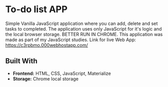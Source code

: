 # To-do list APP

Simple Vanilla JavaScript application where you can add, delete and set tasks to completed. The application uses only JavaScript for it's logic and the local browser storage. BETTER RUN IN CHROME.
This application was made as part of my JavaScript studies.
Link for live Web App: https://c3rpbmo.000webhostapp.com/

## Built With

* **Frontend:** HTML, CSS, JavaScript, Materialize
* **Storage:** Chrome local storage




